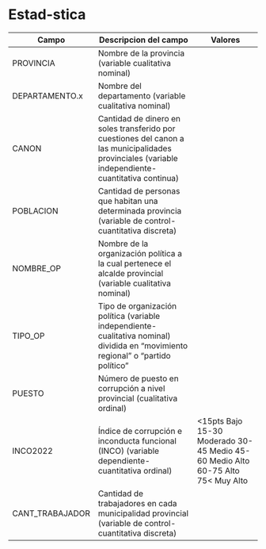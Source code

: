 # Estad-stica
| Campo | Descripcion del campo | Valores|
|----------|----------|----------|
| PROVINCIA   | Nombre de la provincia (variable cualitativa nominal)  |   
| DEPARTAMENTO.x   | Nombre del departamento (variable cualitativa nominal)  |    
|CANON  |Cantidad de dinero en soles transferido por cuestiones del canon a las municipalidades provinciales (variable independiente- cuantitativa continua) |  
|POBLACION|Cantidad de personas que habitan una determinada provincia (variable de control- cuantitativa discreta) | 
|NOMBRE_OP | Nombre de la organización política a la cual pertenece el alcalde provincial (variable cualitativa nominal)| 
|TIPO_OP|Tipo de organización política (variable independiente- cualitativa nominal) dividida en “movimiento regional” o “partido político”|
|PUESTO|Número de puesto en corrupción a nivel provincial (cualitativa ordinal)	|
|INCO2022|Índice de corrupción e inconducta funcional (INCO) (variable dependiente-cuantitativa ordinal)|<15pts Bajo  15-30    Moderado 30-45    Medio 45-60    Medio Alto    60-75 Alto 75< Muy Alto|
|CANT_TRABAJADOR|Cantidad de trabajadores en cada municipalidad provincial (variable de control-cuantitativa discreta)|
